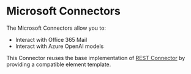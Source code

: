 # Microsoft Connectors

The Microsoft Connectors allow you to:

* Interact with Office 365 Mail
* Interact with Azure OpenAI models

This Connector reuses the base implementation of [REST Connector](./../http/rest) by providing a compatible element template.


